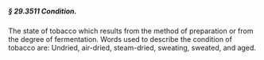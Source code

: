 ##### § 29.3511 Condition. #####

The state of tobacco which results from the method of preparation or from the degree of fermentation. Words used to describe the condition of tobacco are: Undried, air-dried, steam-dried, sweating, sweated, and aged.